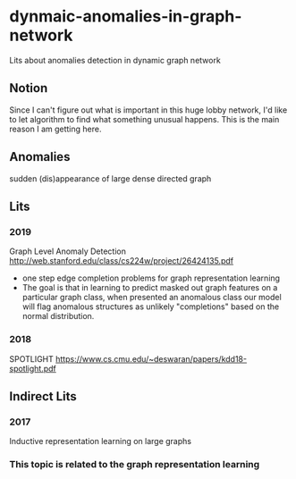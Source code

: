 # dynmaic-anomalies-in-graph-network
Lits about anomalies detection in dynamic graph network

## Notion
Since I can't figure out what is important in this huge lobby network, I'd like to let algorithm to find what something unusual happens. This is the main reason I am getting here. 

## Anomalies
sudden (dis)appearance of large dense directed graph

## Lits
### 2019
Graph Level Anomaly Detection http://web.stanford.edu/class/cs224w/project/26424135.pdf
- one step edge completion problems for graph representation learning
- The goal is that in learning to predict masked out graph features on a particular graph class, when presented an anomalous class our model will flag anomalous structures as unlikely "completions" based on the normal distribution.

### 2018
SPOTLIGHT https://www.cs.cmu.edu/~deswaran/papers/kdd18-spotlight.pdf

## Indirect Lits
### 2017
Inductive representation learning on large graphs 

### This topic is related to the graph representation learning
